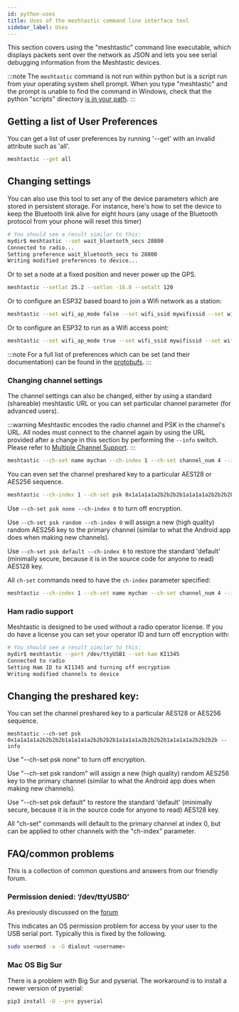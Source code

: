```yaml
---
id: python-uses
title: Uses of the meshtastic command line interface tool
sidebar_label: Uses
---
```


This section covers using the "meshtastic" command line executable, which displays packets sent over the network as JSON and lets you see serial debugging information from the Meshtastic devices.

:::note
The `meshtastic` command is not run within python but is a script run from your operating system shell prompt. When you type "meshtastic" and the prompt is unable to find the command in Windows, check that the python "scripts" directory [is in your path](https://datatofish.com/add-python-to-windows-path/).
:::

## Getting a list of User Preferences

You can get a list of user preferences by running '--get' with an invalid attribute such as 'all'.

```bash
meshtastic --get all
```

## Changing settings

You can also use this tool to set any of the device parameters which are stored in persistent storage. For instance, here's how to set the device
to keep the Bluetooth link alive for eight hours (any usage of the Bluetooth protocol from your phone will reset this timer)

```bash title="Expected Output"
# You should see a result similar to this:
mydir$ meshtastic --set wait_bluetooth_secs 28800
Connected to radio...
Setting preference wait_bluetooth_secs to 28800
Writing modified preferences to device...
```

Or to set a node at a fixed position and never power up the GPS.

```bash
meshtastic --setlat 25.2 --setlon -16.8 --setalt 120
```

Or to configure an ESP32 based board to join a Wifi network as a station:

```bash
meshtastic --set wifi_ap_mode false --set wifi_ssid mywifissid --set wifi_password mywifipsw
```

Or to configure an ESP32 to run as a Wifi access point:

```bash
meshtastic --set wifi_ap_mode true --set wifi_ssid mywifissid --set wifi_password mywifipsw
```

:::note
For a full list of preferences which can be set (and their documentation) can be found in the [protobufs](/docs/developers/protobufs/api#radioconfiguserpreferences).
:::

### Changing channel settings

The channel settings can also be changed, either by using a standard (shareable) meshtastic URL or you can set particular channel parameter (for advanced users).

:::warning
Meshtastic encodes the radio channel and PSK in the channel's URL. All nodes must connect to the channel again by using the URL provided after a change in this section by performing the `--info` switch. Please refer to [Multiple Channel Support](/docs/software/device/device-channels).
:::

```bash
meshtastic --ch-set name mychan --ch-index 1 --ch-set channel_num 4 --info
```

You can even set the channel preshared key to a particular AES128 or AES256 sequence.

```bash
meshtastic --ch-index 1 --ch-set psk 0x1a1a1a1a2b2b2b2b1a1a1a1a2b2b2b2b1a1a1a1a2b2b2b2b1a1a1a1a2b2b2b2b --info
```

Use `--ch-set psk none --ch-index 0` to turn off encryption.

Use `--ch-set psk random --ch-index 0` will assign a new (high quality) random AES256 key to the primary channel (similar to what the Android app does when making new channels).

Use `--ch-set psk default --ch-index 0` to restore the standard 'default' (minimally secure, because it is in the source code for anyone to read) AES128 key.

All `ch-set` commands need to have the `ch-index` parameter specified:

```bash
meshtastic --ch-index 1 --ch-set name mychan --ch-set channel_num 4 --info
```

### Ham radio support

Meshtastic is designed to be used without a radio operator license. If you do have a license you can set your operator ID and turn off encryption with:

```bash title="Expected Output"
# You should see a result similar to this:
mydir$ meshtastic --port /dev/ttyUSB1 --set-ham KI1345
Connected to radio
Setting Ham ID to KI1345 and turning off encryption
Writing modified channels to device
```

## Changing the preshared key:

You can set the channel preshared key to a particular AES128 or AES256 sequence.

```
meshtastic --ch-set psk 0x1a1a1a1a2b2b2b2b1a1a1a1a2b2b2b2b1a1a1a1a2b2b2b2b1a1a1a1a2b2b2b2b --info
```

Use "--ch-set psk none" to turn off encryption.

Use "--ch-set psk random" will assign a new (high quality) random AES256 key to the primary channel (similar to what the Android app does when making new channels).

Use "--ch-set psk default" to restore the standard 'default' (minimally secure, because it is in the source code for anyone to read) AES128 key.

All "ch-set" commands will default to the primary channel at index 0, but can be applied to other channels with the "ch-index" parameter.

## FAQ/common problems

This is a collection of common questions and answers from our friendly forum.

### Permission denied: ‘/dev/ttyUSB0’

As previously discussed on the [forum](https://meshtastic.discourse.group/t/question-on-permission-denied-dev-ttyusb0/590/3?u=geeksville)

This indicates an OS permission problem for access by your user to the USB serial port. Typically this is fixed by the following.

```bash
sudo usermod -a -G dialout <username>
```

### Mac OS Big Sur

There is a problem with Big Sur and pyserial. The workaround is to install a newer version of pyserial:

```bash
pip3 install -U --pre pyserial
```
